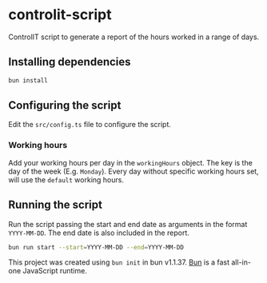 # controlit-script

ControlIT script to generate a report of the hours worked in a range of days.

## Installing dependencies

```bash
bun install
```

## Configuring the script

Edit the `src/config.ts` file to configure the script.

### Working hours

Add your working hours per day in the `workingHours` object. The key is the day of the week (E.g. `Monday`). Every day without specific working hours set, will use the `default` working hours.

## Running the script

Run the script passing the start and end date as arguments in the format `YYYY-MM-DD`. The end date is also included in the report.

```bash
bun run start --start=YYYY-MM-DD --end=YYYY-MM-DD
```

This project was created using `bun init` in bun v1.1.37. [Bun](https://bun.sh) is a fast all-in-one JavaScript runtime.
